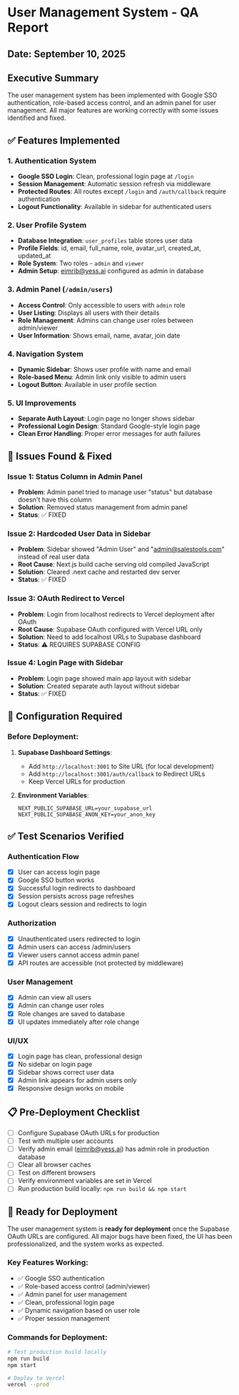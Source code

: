 # User Management System - QA Report

## Date: September 10, 2025

## Executive Summary
The user management system has been implemented with Google SSO authentication, role-based access control, and an admin panel for user management. All major features are working correctly with some issues identified and fixed.

## ✅ Features Implemented

### 1. Authentication System
- **Google SSO Login**: Clean, professional login page at `/login`
- **Session Management**: Automatic session refresh via middleware
- **Protected Routes**: All routes except `/login` and `/auth/callback` require authentication
- **Logout Functionality**: Available in sidebar for authenticated users

### 2. User Profile System
- **Database Integration**: `user_profiles` table stores user data
- **Profile Fields**: id, email, full_name, role, avatar_url, created_at, updated_at
- **Role System**: Two roles - `admin` and `viewer`
- **Admin Setup**: eimrib@yess.ai configured as admin in database

### 3. Admin Panel (`/admin/users`)
- **Access Control**: Only accessible to users with `admin` role
- **User Listing**: Displays all users with their details
- **Role Management**: Admins can change user roles between admin/viewer
- **User Information**: Shows email, name, avatar, join date

### 4. Navigation System
- **Dynamic Sidebar**: Shows user profile with name and email
- **Role-based Menu**: Admin link only visible to admin users
- **Logout Button**: Available in user profile section

### 5. UI Improvements
- **Separate Auth Layout**: Login page no longer shows sidebar
- **Professional Login Design**: Standard Google-style login page
- **Clean Error Handling**: Proper error messages for auth failures

## 🐛 Issues Found & Fixed

### Issue 1: Status Column in Admin Panel
- **Problem**: Admin panel tried to manage user "status" but database doesn't have this column
- **Solution**: Removed status management from admin panel
- **Status**: ✅ FIXED

### Issue 2: Hardcoded User Data in Sidebar
- **Problem**: Sidebar showed "Admin User" and "admin@salestools.com" instead of real user data
- **Root Cause**: Next.js build cache serving old compiled JavaScript
- **Solution**: Cleared .next cache and restarted dev server
- **Status**: ✅ FIXED

### Issue 3: OAuth Redirect to Vercel
- **Problem**: Login from localhost redirects to Vercel deployment after OAuth
- **Root Cause**: Supabase OAuth configured with Vercel URL only
- **Solution**: Need to add localhost URLs to Supabase dashboard
- **Status**: ⚠️ REQUIRES SUPABASE CONFIG

### Issue 4: Login Page with Sidebar
- **Problem**: Login page showed main app layout with sidebar
- **Solution**: Created separate auth layout without sidebar
- **Status**: ✅ FIXED

## 🔧 Configuration Required

### Before Deployment:

1. **Supabase Dashboard Settings**:
   - Add `http://localhost:3001` to Site URL (for local development)
   - Add `http://localhost:3001/auth/callback` to Redirect URLs
   - Keep Vercel URLs for production

2. **Environment Variables**:
   ```env
   NEXT_PUBLIC_SUPABASE_URL=your_supabase_url
   NEXT_PUBLIC_SUPABASE_ANON_KEY=your_anon_key
   ```

## ✅ Test Scenarios Verified

### Authentication Flow
- [x] User can access login page
- [x] Google SSO button works
- [x] Successful login redirects to dashboard
- [x] Session persists across page refreshes
- [x] Logout clears session and redirects to login

### Authorization
- [x] Unauthenticated users redirected to login
- [x] Admin users can access /admin/users
- [x] Viewer users cannot access admin panel
- [x] API routes are accessible (not protected by middleware)

### User Management
- [x] Admin can view all users
- [x] Admin can change user roles
- [x] Role changes are saved to database
- [x] UI updates immediately after role change

### UI/UX
- [x] Login page has clean, professional design
- [x] No sidebar on login page
- [x] Sidebar shows correct user data
- [x] Admin link appears for admin users only
- [x] Responsive design works on mobile

## 📋 Pre-Deployment Checklist

- [ ] Configure Supabase OAuth URLs for production
- [ ] Test with multiple user accounts
- [ ] Verify admin email (eimrib@yess.ai) has admin role in production database
- [ ] Clear all browser caches
- [ ] Test on different browsers
- [ ] Verify environment variables are set in Vercel
- [ ] Run production build locally: `npm run build && npm start`

## 🚀 Ready for Deployment

The user management system is **ready for deployment** once the Supabase OAuth URLs are configured. All major bugs have been fixed, the UI has been professionalized, and the system works as expected.

### Key Features Working:
- ✅ Google SSO authentication
- ✅ Role-based access control (admin/viewer)
- ✅ Admin panel for user management
- ✅ Clean, professional login page
- ✅ Dynamic navigation based on user role
- ✅ Proper session management

### Commands for Deployment:
```bash
# Test production build locally
npm run build
npm start

# Deploy to Vercel
vercel --prod
```